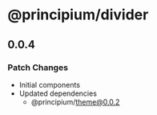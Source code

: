 # @principium/divider

## 0.0.4

### Patch Changes

- Initial components
- Updated dependencies
  - @principium/theme@0.0.2

